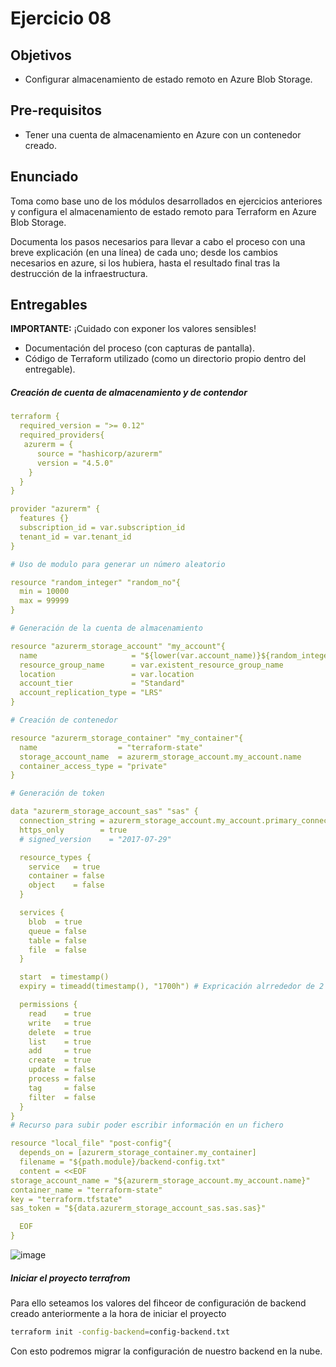 # Ejercicio 08

## Objetivos

- Configurar almacenamiento de estado remoto en Azure Blob Storage.

## Pre-requisitos

- Tener una cuenta de almacenamiento en Azure con un contenedor creado.

## Enunciado

Toma como base uno de los módulos desarrollados en ejercicios anteriores y configura el almacenamiento de estado remoto para Terraform en Azure Blob Storage.

Documenta los pasos necesarios para llevar a cabo el proceso con una breve explicación (en una línea) de cada uno; desde los cambios necesarios en azure, si los hubiera, hasta el resultado final tras la destrucción de la infraestructura.

## Entregables

**IMPORTANTE:** ¡Cuidado con exponer los valores sensibles!

- Documentación del proceso (con capturas de pantalla).
- Código de Terraform utilizado (como un directorio propio dentro del entregable).


##### Creación de cuenta de almacenamiento y de contendor

```yaml
terraform {
  required_version = ">= 0.12"
  required_providers{
   azurerm = {
      source = "hashicorp/azurerm"
      version = "4.5.0"
    }
  }
}

provider "azurerm" {
  features {}
  subscription_id = var.subscription_id
  tenant_id = var.tenant_id
}

# Uso de modulo para generar un número aleatorio

resource "random_integer" "random_no"{
  min = 10000
  max = 99999
}

# Generación de la cuenta de almacenamiento

resource "azurerm_storage_account" "my_account"{
  name                     = "${lower(var.account_name)}${random_integer.random_no.result}"
  resource_group_name      = var.existent_resource_group_name
  location                 = var.location
  account_tier             = "Standard"
  account_replication_type = "LRS"
}

# Creación de contenedor

resource "azurerm_storage_container" "my_container"{
  name                  = "terraform-state"
  storage_account_name  = azurerm_storage_account.my_account.name
  container_access_type = "private"
}

# Generación de token

data "azurerm_storage_account_sas" "sas" {
  connection_string = azurerm_storage_account.my_account.primary_connection_string
  https_only        = true
  # signed_version    = "2017-07-29"

  resource_types {
    service   = true
    container = false
    object    = false
  }

  services {
    blob  = true
    queue = false
    table = false
    file  = false
  }

  start  = timestamp()
  expiry = timeadd(timestamp(), "1700h") # Expricación alrrededor de 2 años

  permissions {
    read    = true
    write   = true
    delete  = true
    list    = true
    add     = true
    create  = true
    update  = false
    process = false
    tag     = false
    filter  = false
  }
}
# Recurso para subir poder escribir información en un fichero

resource "local_file" "post-config"{
  depends_on = [azurerm_storage_container.my_container]
  filename = "${path.module}/backend-config.txt"
  content = <<EOF
storage_account_name = "${azurerm_storage_account.my_account.name}"
container_name = "terraform-state"
key = "terraform.tfstate"
sas_token = "${data.azurerm_storage_account_sas.sas.sas}"

  EOF
}
```

![image](https://github.com/user-attachments/assets/f51b1ec7-006a-435d-b88d-a6632a011e45)

##### Iniciar el proyecto terrafrom 

Para ello seteamos los valores del fihceor de configuración de backend creado anteriormente a la hora de iniciar el proyecto 

```bash
terraform init -config-backend=config-backend.txt
```

Con esto podremos migrar la configuración de nuestro backend en la nube.



